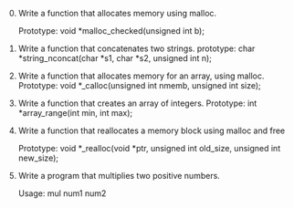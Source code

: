 0. Write a function that allocates memory using malloc.

	Prototype: void *malloc_checked(unsigned int b);

1. Write a function that concatenates two strings.
	prototype: char *string_nconcat(char *s1, char *s2, unsigned int n);

2. Write a function that allocates memory for an array, using malloc.
	Prototype: void *_calloc(unsigned int nmemb, unsigned int size);

3. Write a function that creates an array of integers.
	Prototype: int *array_range(int min, int max);

4. Write a function that reallocates a memory block using malloc and free

	Prototype: void *_realloc(void *ptr, unsigned int old_size, unsigned int new_size);

5. Write a program that multiplies two positive numbers.

	Usage: mul num1 num2
